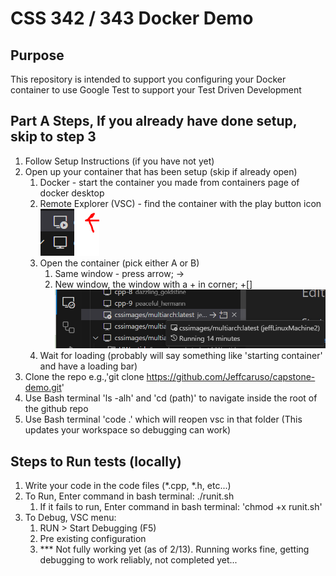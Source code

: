 # CSS 342 / 343 Docker Demo

## Purpose
This repository is intended to support you configuring your Docker container to use Google Test to support your Test Driven Development

## Part A Steps, If you already have done setup, skip to step 3
1. Follow Setup Instructions (if you have not yet)
1. Open up your container that has been setup (skip if already open) 
    1. Docker - start the container you made from containers page of docker desktop
    1. Remote Explorer (VSC) - find the container with the play button icon
    ![images/play button.png](https://github.com/Jeffcaruso/capstone-Setup_Repo/blob/main/images/play%20button.PNG)
    1. Open the container (pick either A or B)
        1. Same window - press arrow; ->
        1. New window, the window with a + in corner; +[]
        ![images/showing opening](https://github.com/Jeffcaruso/capstone-Setup_Repo/blob/main/images/showing%20area%20selected.png)
    1. Wait for loading (probably will say something like 'starting container' and have a loading bar)
1. Clone the repo e.g.,'git clone https://github.com/Jeffcaruso/capstone-demo.git'
1. Use Bash terminal 'ls -alh' and 'cd (path)' to navigate inside the root of the github repo
1. Use Bash terminal 'code .' which will reopen vsc in that folder (This updates your workspace so debugging can work)


## Steps to Run tests (locally)
1. Write your code in the code files (*.cpp, *.h, etc...)
1. To Run, Enter command in bash terminal: ./runit.sh
    1. If it fails to run, Enter command in bash terminal: 'chmod +x runit.sh' 
1. To Debug, VSC menu:
    1. RUN > Start Debugging (F5)
    2. Pre existing configuration
    3. *** Not fully working yet (as of 2/13). Running works fine, getting debugging to work reliably, not completed yet...
